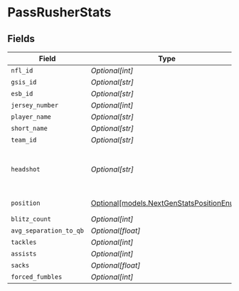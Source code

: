 # PassRusherStats


## Fields

| Field                                                                                  | Type                                                                                   | Required                                                                               | Description                                                                            | Example                                                                                |
| -------------------------------------------------------------------------------------- | -------------------------------------------------------------------------------------- | -------------------------------------------------------------------------------------- | -------------------------------------------------------------------------------------- | -------------------------------------------------------------------------------------- |
| `nfl_id`                                                                               | *Optional[int]*                                                                        | :heavy_minus_sign:                                                                     | N/A                                                                                    | 34452                                                                                  |
| `gsis_id`                                                                              | *Optional[str]*                                                                        | :heavy_minus_sign:                                                                     | N/A                                                                                    | 00-0039852                                                                             |
| `esb_id`                                                                               | *Optional[str]*                                                                        | :heavy_minus_sign:                                                                     | N/A                                                                                    | NAC559347                                                                              |
| `jersey_number`                                                                        | *Optional[int]*                                                                        | :heavy_minus_sign:                                                                     | N/A                                                                                    | 9                                                                                      |
| `player_name`                                                                          | *Optional[str]*                                                                        | :heavy_minus_sign:                                                                     | N/A                                                                                    | Matthew Stafford                                                                       |
| `short_name`                                                                           | *Optional[str]*                                                                        | :heavy_minus_sign:                                                                     | N/A                                                                                    | M.Stafford                                                                             |
| `team_id`                                                                              | *Optional[str]*                                                                        | :heavy_minus_sign:                                                                     | N/A                                                                                    | 2510                                                                                   |
| `headshot`                                                                             | *Optional[str]*                                                                        | :heavy_minus_sign:                                                                     | URL to player headshot image (contains formatInstructions placeholder)                 | https://static.www.nfl.com/image/upload/formatInstructions/league/oyap81gtzcvnfmripis1 |
| `position`                                                                             | [Optional[models.NextGenStatsPositionEnum]](../models/nextgenstatspositionenum.md)     | :heavy_minus_sign:                                                                     | Next Gen Stats player position                                                         |                                                                                        |
| `blitz_count`                                                                          | *Optional[int]*                                                                        | :heavy_minus_sign:                                                                     | N/A                                                                                    | 37                                                                                     |
| `avg_separation_to_qb`                                                                 | *Optional[float]*                                                                      | :heavy_minus_sign:                                                                     | N/A                                                                                    | 4.797052221914545                                                                      |
| `tackles`                                                                              | *Optional[int]*                                                                        | :heavy_minus_sign:                                                                     | N/A                                                                                    | 4                                                                                      |
| `assists`                                                                              | *Optional[int]*                                                                        | :heavy_minus_sign:                                                                     | N/A                                                                                    | 2                                                                                      |
| `sacks`                                                                                | *Optional[float]*                                                                      | :heavy_minus_sign:                                                                     | N/A                                                                                    | 1.5                                                                                    |
| `forced_fumbles`                                                                       | *Optional[int]*                                                                        | :heavy_minus_sign:                                                                     | N/A                                                                                    | 1                                                                                      |